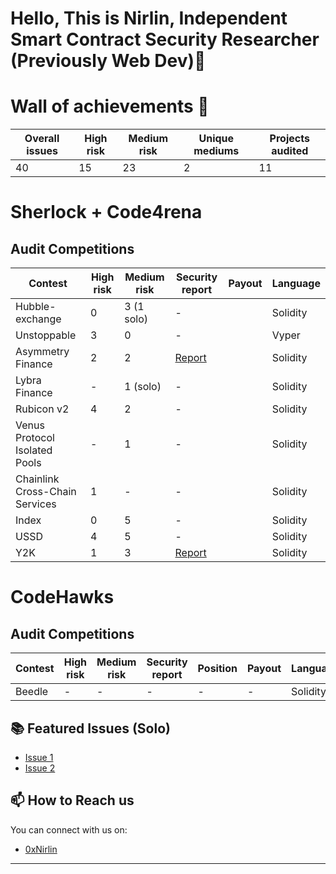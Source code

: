 
<!-- Your Name and Introduction -->
# Hello, This is Nirlin, Independent Smart Contract Security Researcher (Previously Web Dev)👋

<!--I'm a passionate software developer and open-source enthusiast. Welcome to my GitHub profile, where I share my projects and contributions to the community.-->

<!-- Profile Picture -->
# Wall of achievements 🥳

| Overall issues | High risk | Medium risk | Unique mediums | Projects audited 
| ---------------| ----------| ------------| ---------------| ----------------
| 40             | 15        |   23        | 2              | 11              



# Sherlock + Code4rena

## Audit Competitions
| Contest          | High risk | Medium risk |  Security report | Payout   | Language |
| -----------------| ----------| ------------| -----------------| ---------| ---------| 
| Hubble-exchange  | 0         | 3 (1 solo)  |  -               || Solidity |  
| Unstoppable      | 3         | 0           |  -               | | Vyper    | 
| Asymmetry Finance                   | 2         |  2          |  [Report](https://code4rena.com/reports/2023-03-asymmetry)    |     | Solidity
| Lybra Finance                       | -         |  1 (solo)   |   -                                                           | | Solidity    
| Rubicon v2                          | 4         |  2          |   -                                                           |     | Solidity
| Venus Protocol Isolated Pools       | -         |  1          |   -                                                           |       | Solidity
| Chainlink Cross-Chain Services      | 1         |  -          |   -                                                           |      | Solidity 
| Index            | 0         | 5           |  -               | | Solidity | 
| USSD             | 4         | 5           |  -               | | Solidity | 
| Y2K              | 1         | 3           |  [Report](https://github.com/sherlock-audit/2023-03-Y2K-judging/blob/main/Audit_Report.pdf)              |   | Solidity | 


# CodeHawks

## Audit Competitions
| Contest | High risk | Medium risk | Security report | Position | Payout | Language |
| --------| ----------| ------------| ----------------| ---------| -------| ---------|
| Beedle  | -         | -           |  -              | -        | -      | Solidity |


<!--# Hats Finance

## Audit Competitions
| Contest | High risk | Medium risk | Security report | Position | Payout | Language |
| --------| ----------| ------------| ----------------| ---------| -------| ---------|
| 40      | 30        | 10          |  15             | 30       | 10     | 1        |-->

<!-- GitHub Stats 
## 📈 GitHub Stats-->

<!--![GitHub Stats](https://github-readme-stats.vercel.app/api?username=Nabeel-javaid&show_icons=true&count_private=true&hide=contribs,prs&theme=radical)-->

<!-- Technologies & Tools 
## 🛠️ Technologies & Tools

- List some of the technologies and tools you use, e.g. languages, frameworks, etc.
-->
<!-- Featured Repositories -->
## 📚 Featured Issues (Solo)

- [Issue 1](https://github.com/code-423n4/2023-06-lybra-findings/issues/484)
- [Issue 2](https://github.com/sherlock-audit/2023-04-hubble-exchange-judging/issues/234)

<!-- How to Reach Me -->
## 📫 How to Reach us

You can connect with us on:

- [0xNirlin](https://twitter.com/0xnirlin)



<!-- Footer -->
---
<p align="center">
  <!-- Add your other social media links or website here -->
</p>


<!--
**Nabeel-javaid/Nabeel-javaid** is a ✨ _special_ ✨ repository because its `README.md` (this file) appears on your GitHub profile.

Here are some ideas to get you started:

- 🔭 I’m currently working on ...
- 🌱 I’m currently learning ...
- 👯 I’m looking to collaborate on ...
- 🤔 I’m looking for help with ...
- 💬 Ask me about ...
- 📫 How to reach me: ...
- 😄 Pronouns: ...
- ⚡ Fun fact: ...
-->

